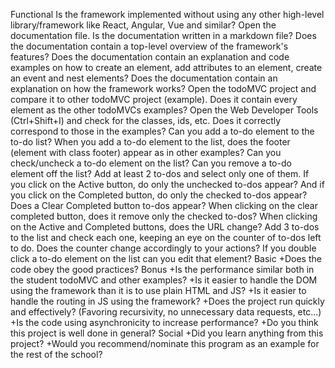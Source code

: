 Functional
Is the framework implemented without using any other high-level library/framework like React, Angular, Vue and similar?
Open the documentation file.
Is the documentation written in a markdown file?
Does the documentation contain a top-level overview of the framework's features?
Does the documentation contain an explanation and code examples on how to create an element, add attributes to an element, create an event and nest elements?
Does the documentation contain an explanation on how the framework works?
Open the todoMVC project and compare it to other todoMVC project (example).
Does it contain every element as the other todoMVCs examples?
Open the Web Developer Tools (Ctrl+Shift+I) and check for the classes, ids, etc.
Does it correctly correspond to those in the examples?
Can you add a to-do element to the to-do list?
When you add a to-do element to the list, does the footer (element with class footer) appear as in other examples?
Can you check/uncheck a to-do element on the list?
Can you remove a to-do element off the list?
Add at least 2 to-dos and select only one of them.
If you click on the Active button, do only the unchecked to-dos appear?
And if you click on the Completed button, do only the checked to-dos appear?
Does a Clear Completed button to-dos appear?
When clicking on the clear completed button, does it remove only the checked to-dos?
When clicking on the Active and Completed buttons, does the URL change?
Add 3 to-dos to the list and check each one, keeping an eye on the counter of to-dos left to do.
Does the counter change accordingly to your actions?
If you double click a to-do element on the list can you edit that element?
Basic
+Does the code obey the good practices?
Bonus
+Is the performance similar both in the student todoMVC and other examples?
+Is it easier to handle the DOM using the framework than it is to use plain HTML and JS?
+Is it easier to handle the routing in JS using the framework?
+Does the project run quickly and effectively? (Favoring recursivity, no unnecessary data requests, etc...)
+Is the code using asynchronicity to increase performance?
+Do you think this project is well done in general?
Social
+Did you learn anything from this project?
+Would you recommend/nominate this program as an example for the rest of the school?